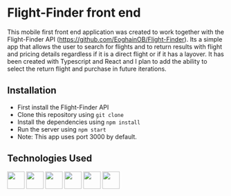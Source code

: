 # Flight-Finder front end
This mobile first front end application was created to work together with the Flight-Finder API (https://github.com/EoghainOB/Flight-Finder). Its a simple app that allows the user to search for flights and to return results with flight and pricing details regardless if it is a direct flight or if it has a layover. It has been created with Typescript and React and I plan to add the ability to select the return flight and purchase in future iterations.

## Installation
- First install the Flight-Finder API
- Clone this repository using `git clone`
- Install the dependencies using `npm install`
- Run the server using `npm start`
- Note: This app uses port 3000 by default.

## Technologies Used
<div>
    <img height=40 src="https://cdn.jsdelivr.net/gh/devicons/devicon/icons/javascript/javascript-original.svg"/>
    <img height=40 src="https://cdn.jsdelivr.net/gh/devicons/devicon/icons/typescript/typescript-original.svg"/>
    <img height=40 src="https://cdn.jsdelivr.net/gh/devicons/devicon/icons/nodejs/nodejs-original.svg" />
    <img height=40 src="https://cdn.jsdelivr.net/gh/devicons/devicon/icons/react/react-original.svg" />
    <img height=40 src="https://cdn.jsdelivr.net/gh/devicons/devicon/icons/html5/html5-original.svg" />
    <img height=40 src="https://cdn.jsdelivr.net/gh/devicons/devicon/icons/css3/css3-original.svg" />
</div>
